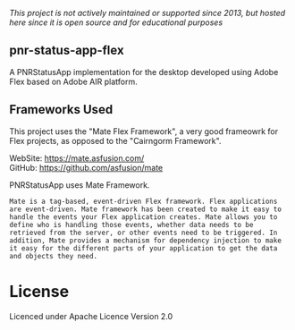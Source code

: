 _This project is not actively maintained or supported since 2013, but hosted here since it is open source and for educational purposes_

## pnr-status-app-flex
A PNRStatusApp implementation for the desktop developed using Adobe Flex based on Adobe AIR platform.

## Frameworks Used
This project uses the "Mate Flex Framework", a very good frameowrk for Flex projects, as opposed to the "Cairngorm Framework".

WebSite: https://mate.asfusion.com/  
GitHub: https://github.com/asfusion/mate  

PNRStatusApp uses Mate Framework. 

`Mate is a tag-based, event-driven Flex framework.
Flex applications are event-driven. Mate framework has been created to make it easy to handle the events your Flex application creates. Mate allows you to define who is handling those events, whether data needs to be retrieved from the server, or other events need to be triggered.
In addition, Mate provides a mechanism for dependency injection to make it easy for the different parts of your application to get the data and objects they need.`

# License
Licenced under Apache Licence Version 2.0
